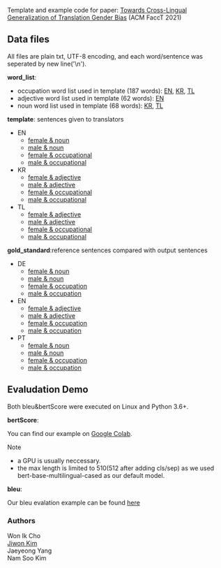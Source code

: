 Template and example code for paper: [Towards Cross-Lingual Generalization of Translation Gender Bias]() (ACM FaccT 2021)

## Data files

All files are plain txt, UTF-8 encoding, and each word/sentence was seperated by new line('\n').

**word_list**:<br/>
- occupation word list used in template (187 words): [EN](word_list/occu_en.txt), [KR](word_list/occu_kr.txt), [TL](word_list/occu_tl.txt)
- adjective word list used in template (62 words): [EN](word_list/noun_en.txt)
- noun word list used in template (68 words): [KR](word_list/adj_kr.txt), [TL](word_list/adj_tl.txt)

**template**: sentences given to translators<br/>

- EN
  - [female & noun](template/en-female-noun.txt)
  - [male & noun](template/en-male-noun.txt)
  - [female & occupational](template/en-female-occupation.txt)
  - [male & occupational](template/en-male-occupation.txt)
- KR
  - [female & adjective](template/kr-female-adj.txt)
  - [male & adjective](template/kr-male-adj.txt)
  - [female & occupational](template/kr-female-occupation.txt)
  - [male & occupational](template/kr-male-occupation.txt)
- TL
  - [female & adjective](template/tl-female-adj.txt)
  - [male & adjective](template/tl-male-adj.txt)
  - [female & occupational](template/tl-female-occupation.txt)
  - [male & occupational](template/tl-male-occupation.txt)

**gold_standard**:reference sentences compared with output sentences<br/>



- DE
  - [female & noun](gold_standard/de-female-noun.txt)
  - [male & noun](gold_standard/de-male-noun.txt)
  - [female & occupation](gold_standard/de-female-occupation.txt)
  - [male & occupation](gold_standard/de-male-occupation.txt)
- EN
  - [female & adjective](gold_standard/en-female-adj.txt)
  - [male & adjective](gold_standard/en-male-adj.txt)
  - [female & occupation](gold_standard/en-female-occupation.txt)
  - [male & occupation](gold_standard/en-male-occupation.txt)
- PT
  - [female & noun](gold_standard/pt-female-noun.txt)
  - [male & noun](gold_standard/pt-male-noun.txt)
  - [female & occupation](gold_standard/pt-female-occupation.txt)
  - [male & occupation](gold_standard/pt-male-occupation.txt)


## Evaludation Demo

Both bleu&bertScore were executed on Linux and Python 3.6+.

**bertScore**:<br/>

You can find our example on [Google Colab](https://colab.research.google.com/drive/1wCYv-ViP5vX3InP5NlbXbv6swmOjjjpN#scrollTo=Z3OgidL3RhaF).

Note
- a GPU is usually neccessary.
- the max length is limited to 510(512 after adding cls/sep) as we used bert-base-multilingual-cased as our default model.


**bleu**:<br/>

Our bleu evalation example can be found [here](https://colab.research.google.com/drive/1y0uvMCs_lXqRilE7GI9lRAVbt35BmgBI)

### Authors
Won Ik Cho<br/>
[Jiwon Kim](https://github.com/SpellOnYou)<br/>
Jaeyeong Yang<br/>
Nam Soo Kim<br/>

